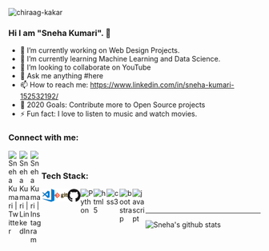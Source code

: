 <p align="left"> <img src="https://komarev.com/ghpvc/?username=Snehakri022" alt="chiraag-kakar" /> </p>


### Hi I am "Sneha Kumari". 👋



- 🔭 I’m currently working on Web Design Projects.
- 🌱 I’m currently learning Machine Learning and Data Science.
- 👯 I’m looking to collaborate on YouTube
- 💬 Ask me anything #here
- 📫 How to reach me: https://www.linkedin.com/in/sneha-kumari-152532192/
- 🥅 2020 Goals: Contribute more to Open Source projects
- ⚡ Fun fact: I love to listen to music and watch movies.






### Connect with me:

[<img align="left" alt="Sneha Kumari | Twitter" width="22px" src="https://cdn.jsdelivr.net/npm/simple-icons@v3/icons/twitter.svg" />](https://twitter.com/snehaku95115627)
[<img align="left" alt="Sneha Kumari  | LinkedIn" width="22px" src="https://cdn.jsdelivr.net/npm/simple-icons@v3/icons/linkedin.svg" />](https://linkedin.com/in/sneha-kumari-152532192)
[<img align="left" alt="Sneha Kumari  | Instagram" width="22px" src="https://cdn.jsdelivr.net/npm/simple-icons@v3/icons/instagram.svg" />](https://instagram.com/sneha_thakur_022)

<br />

### Tech Stack:

<img align="left" alt="Visual Studio Code" width="26px" src="https://raw.githubusercontent.com/github/explore/80688e429a7d4ef2fca1e82350fe8e3517d3494d/topics/visual-studio-code/visual-studio-code.png" />
<img align="left" alt="Git" width="26px" src="https://raw.githubusercontent.com/github/explore/80688e429a7d4ef2fca1e82350fe8e3517d3494d/topics/git/git.png" />
<img align="left" alt="GitHub" width="26px" src="https://raw.githubusercontent.com/github/explore/78df643247d429f6cc873026c0622819ad797942/topics/github/github.png" />
<img align="left" alt="Python" width="26px" src="https://github.com/seema1711/seema1711/raw/master/download.jpg" />
<img align="left" alt="html5" width="26px" src="https://devicons.github.io/devicon/devicon.git/icons/html5/html5-original-wordmark.svg" alt="html5" />
<img align="left" alt="css3" width="26px" src="https://devicons.github.io/devicon/devicon.git/icons/css3/css3-original-wordmark.svg" />
<img align="left" alt="bootstrap" width="26px" src="https://devicons.github.io/devicon/devicon.git/icons/bootstrap/bootstrap-plain.svg" />
<img align="left" alt="javascript" width="26px" src="https://devicons.github.io/devicon/devicon.git/icons/javascript/javascript-original.svg" />

<br />
<br />




---

![Sneha's github stats](https://github-readme-stats.vercel.app/api?username=Snehakri022&show_icons=true&theme=tokyonight)

